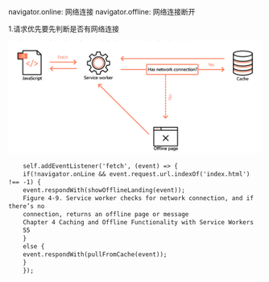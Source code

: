 navigator.online: 网络连接
navigator.offline: 网络连接断开

1.请求优先要先判断是否有网络连接

![avatar](/assets/offline.png)

        self.addEventListener('fetch', (event) => {
        if(!navigator.onLine && event.request.url.indexOf('index.html') !== -1) {
        event.respondWith(showOfflineLanding(event));
        Figure 4-9. Service worker checks for network connection, and if there’s no
        connection, returns an offline page or message
        Chapter 4 Caching and Offline Functionality with Service Workers
        55
        }
        else {
        event.respondWith(pullFromCache(event));
        }
        });